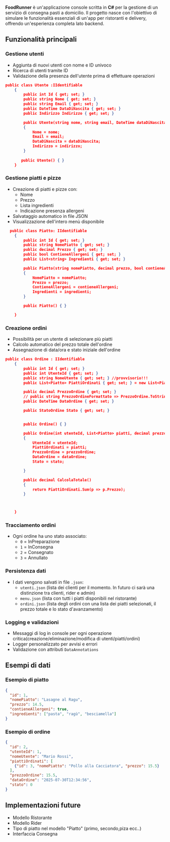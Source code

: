 **FoodRunner** è un'applicazione console scritta in **C#** per la gestione di un servizio di consegna pasti a domicilio. Il progetto nasce con l'obiettivo di simulare le funzionalità essenziali di un'app per ristoranti e delivery, offrendo un'esperienza completa lato backend.

##  Funzionalità principali

###  Gestione utenti
- Aggiunta di nuovi utenti con nome e ID univoco
- Ricerca di utenti tramite ID
- Validazione della presenza dell'utente prima di effettuare operazioni

```json
public class Utente :IIdentifiable
    {
        public int Id { get; set; }
        public string Nome { get; set; }
        public string Email { get; set; }
        public DateTime DataDiNascita { get; set; }
        public Indirizzo Indirizzo { get; set; }

        public Utente(string nome, string email, DateTime dataDiNascita, Indirizzo indirizzo)
        {
            Nome = nome;
            Email = email;
            DataDiNascita = dataDiNascita;
            Indirizzo = indirizzo;
        }
       
       public Utente() { }
    }
```

###  Gestione piatti e pizze
- Creazione di piatti e pizze con:
  - Nome
  - Prezzo
  - Lista ingredienti
  - Indicazione presenza allergeni
- Salvataggio automatico in file JSON
- Visualizzazione dell'intero menù disponibile

```json
  public class Piatto: IIdentifiable
    {
        public int Id { get; set; }
        public string NomePiatto { get; set; }
        public decimal Prezzo { get; set; }
        public bool ContieneAllergeni { get; set; }
        public List<string> Ingredienti { get; set; } 

        public Piatto(string nomePiatto, decimal prezzo, bool contieneAllergeni, List<string> ingredienti)
        {
            NomePiatto = nomePiatto;
            Prezzo = prezzo;
            ContieneAllergeni = contieneAllergeni;
            Ingredienti = ingredienti;
        }

        public Piatto() { }

    }
```

###  Creazione ordini
- Possibilità per un utente di selezionare più piatti
- Calcolo automatico del prezzo totale dell'ordine
- Assegnazione di data/ora e stato iniziale dell'ordine

```json
public class Ordine : IIdentifiable
    {
        public int Id { get; set; }
        public int UtenteId { get; set; }
        public string NomeUtente { get; set; } //provvisorio!!!
        public List<Piatto> PiattiOrdinati { get; set; } = new List<Piatto>();

        public decimal PrezzoOrdine { get; set; }
        // public string PrezzoOrdineFormattato => PrezzoOrdine.ToString("0.00") + " €"; //DA IMPLEMENTARE PIU TARDI!!!!!
        public DateTime DataOrdine { get; set; }

        public StatoOrdine Stato { get; set; }


        public Ordine() { }

        public Ordine(int utenteId, List<Piatto> piatti, decimal prezzoOrdine, DateTime dataOrdine, StatoOrdine stato)
        {
            UtenteId = utenteId;
            PiattiOrdinati = piatti;
            PrezzoOrdine = prezzoOrdine;
            DataOrdine = dataOrdine;
            Stato = stato;

        }

        public decimal CalcolaTotale()
        {
            return PiattiOrdinati.Sum(p => p.Prezzo);
        }



    }
```

###  Tracciamento ordini
- Ogni ordine ha uno stato associato:
  - `0` = InPreparazione
  - `1` = InConsegna
  - `2` = Consegnato
  - `3` = Annullato


###  Persistenza dati
- I dati vengono salvati in file `.json`:
  - `utenti.json` (lista dei clienti per il momento. In futuro ci sarà una distinzione tra clienti, rider e admin)
  - `menu.json` (lista con tutti i piatti disponibili nel ristorante)
  - `ordini.json` (lista degli ordini con una lista dei piatti selezionati, il prezzo totale e lo stato d'avanzamento)


###  Logging e validazioni
- Messaggi di log in console per ogni operazione critica(creazione/eliminazione/modifica di utenti/piatti/ordini)
- Logger personalizzato per avvisi e errori
- Validazione con attributi `DataAnnotations`


##  Esempi di dati

###  Esempio di piatto
```json
{
  "id": 1,
  "nomePiatto": "Lasagne al Ragu",
  "prezzo": 14.5,
  "contieneAllergeni": true,
  "ingredienti": ["pasta", "ragù", "besciamella"]
}
```

###  Esempio di ordine
```json
{
  "id": 2,
  "utenteId": 1,
  "nomeUtente": "Mario Rossi",
  "piattiOrdinati": [
    {"id": 3, "nomePiatto": "Pollo alla Cacciatora", "prezzo": 15.5}
  ],
  "prezzoOrdine": 15.5,
  "dataOrdine": "2025-07-30T12:34:56",
  "stato": 0
}
```

##  Implementazioni future
- Modello Ristorante
- Modello Rider
- Tipo di piatto nel modello "Piatto" (primo, secondo,piza ecc..)
- Interfaccia Consegna